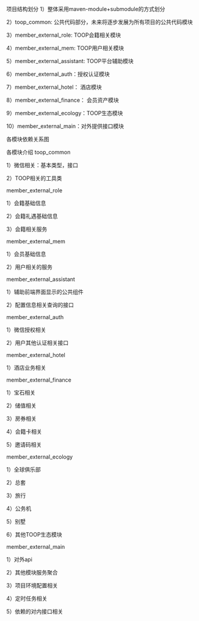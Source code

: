 项目结构划分
1）整体采用maven-module+submodule的方式划分

2）toop_common: 公共代码部分，未来将逐步发展为所有项目的公共代码模块

3）member_external_role: TOOP会籍相关模块

4）member_external_mem: TOOP用户相关模块

5）member_external_assistant: TOOP平台辅助模块

6）member_external_auth：授权认证模块

7）member_external_hotel： 酒店模块

8）member_external_finance： 会员资产模块

9）member_external_ecology：TOOP生态模块

10）member_external_main：对外提供接口模块

各模块依赖关系图



各模块介绍
toop_common

1）微信相关：基本类型，接口

2）TOOP相关的工具类

member_external_role

1）会籍基础信息

2）会籍礼遇基础信息

3）会籍相关服务

member_external_mem

1）会员基础信息

2）用户相关的服务

member_external_assistant

1）辅助前端界面显示的公共组件

2）配置信息相关查询的接口

member_external_auth

1）微信授权相关

2）用户其他认证相关接口

member_external_hotel

1）酒店业务相关

member_external_finance

1）宝石相关

2）储值相关

3）房券相关

4）会籍卡相关

5）邀请码相关

member_external_ecology

1）全球俱乐部

2）总套

3）旅行

4）公务机

5）别墅

6）其他TOOP生态模块

member_external_main

1）对外api

2）其他模块服务聚合

3）项目环境配置相关

4）定时任务相关

5）依赖的对内接口相关